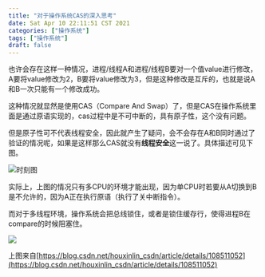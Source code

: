 ```yaml
---
title: "对于操作系统CAS的深入思考"
date: Sat Apr 10 22:11:51 CST 2021
categories: ["操作系统"]
tags: ["操作系统"]
draft: false
---
```


也许会存在这样一种情况，进程/线程A和进程/线程B要对一个值value进行修改，A要将value修改为2，B要将value修改为3，但是这种修改是互斥的，也就是说A和B一次只能有一个修改成功。

这种情况就显然是使用CAS（Compare And Swap）了，但是CAS在操作系统里面是通过原语实现的，cas过程中是不可中断的，具有原子性，这个没有问题。

但是原子性可不代表线程安全，因此就产生了疑问，会不会存在A和B同时通过了验证的情况呢，如果是这样那么CAS就没有**线程安全**这一说了。具体描述可见下图。

![时刻图](https://img.jooks.cn/img/20210410214427.png)

实际上，上图的情况只有多CPU的环境才能出现，因为单CPU时若要从A切换到B是不允许的，因为A正在执行原语（执行了关中断指令）。

而对于多线程环境，操作系统会把总线锁住，或者是锁住缓存行，使得进程B在compare的时候阻塞住。

![](https://img.jooks.cn/img/20210410221054.png)

上图来自[https://blog.csdn.net/houxinlin_csdn/article/details/108511052](https://blog.csdn.net/houxinlin_csdn/article/details/108511052)

